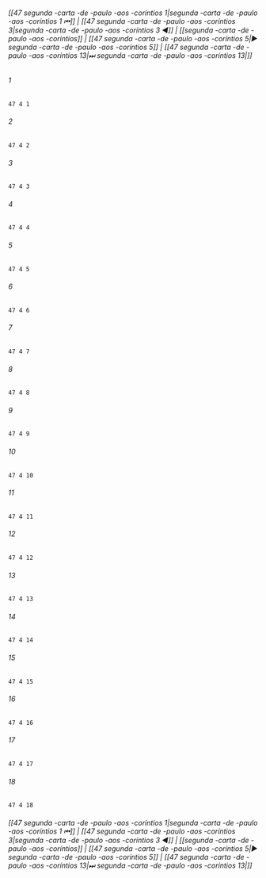 
###### [[47 segunda -carta -de -paulo -aos -coríntios 1|segunda -carta -de -paulo -aos -coríntios 1 ⏮]] | [[47 segunda -carta -de -paulo -aos -coríntios 3|segunda -carta -de -paulo -aos -coríntios 3 ◀]] | [[segunda -carta -de -paulo -aos -coríntios]] | [[47 segunda -carta -de -paulo -aos -coríntios 5|▶ segunda -carta -de -paulo -aos -coríntios 5]] | [[47 segunda -carta -de -paulo -aos -coríntios 13|⏭ segunda -carta -de -paulo -aos -coríntios 13|]]

###### 1
``` verse
47 4 1 
```
###### 2
``` verse
47 4 2 
```
###### 3
``` verse
47 4 3 
```
###### 4
``` verse
47 4 4 
```
###### 5
``` verse
47 4 5 
```
###### 6
``` verse
47 4 6 
```
###### 7
``` verse
47 4 7 
```
###### 8
``` verse
47 4 8 
```
###### 9
``` verse
47 4 9 
```
###### 10
``` verse
47 4 10 
```
###### 11
``` verse
47 4 11 
```
###### 12
``` verse
47 4 12 
```
###### 13
``` verse
47 4 13 
```
###### 14
``` verse
47 4 14 
```
###### 15
``` verse
47 4 15 
```
###### 16
``` verse
47 4 16 
```
###### 17
``` verse
47 4 17 
```
###### 18
``` verse
47 4 18 
```

###### [[47 segunda -carta -de -paulo -aos -coríntios 1|segunda -carta -de -paulo -aos -coríntios 1 ⏮]] | [[47 segunda -carta -de -paulo -aos -coríntios 3|segunda -carta -de -paulo -aos -coríntios 3 ◀]] | [[segunda -carta -de -paulo -aos -coríntios]] | [[47 segunda -carta -de -paulo -aos -coríntios 5|▶ segunda -carta -de -paulo -aos -coríntios 5]] | [[47 segunda -carta -de -paulo -aos -coríntios 13|⏭ segunda -carta -de -paulo -aos -coríntios 13|]]

